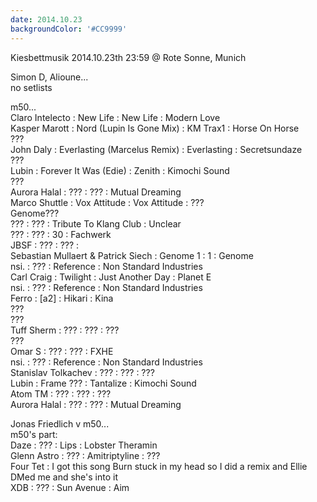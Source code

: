 ```yaml
---
date: 2014.10.23
backgroundColor: '#CC9999'
---
```


Kiesbettmusik 2014.10.23th 23:59 @ Rote Sonne, Munich  

Simon D, Alioune...  
no setlists  

m50...  
Claro Intelecto : New Life : New Life : Modern Love  
Kasper Marott : Nord (Lupin Is Gone Mix) : KM Trax1 : Horse On Horse  
???  
John Daly : Everlasting (Marcelus Remix) : Everlasting : Secretsundaze  
???  
Lubin : Forever It Was (Edie) : Zenith : Kimochi Sound  
???  
Aurora Halal : ??? : ??? : Mutual Dreaming  
Marco Shuttle : Vox Attitude : Vox Attitude : ???  
Genome???  
??? : ??? : Tribute To Klang Club : Unclear  
??? : ??? : 30 : Fachwerk  
JBSF : ??? : ??? :  
Sebastian Mullaert & Patrick Siech : Genome 1 : 1 : Genome  
nsi. : ??? : Reference : Non Standard Industries  
Carl Craig : Twilight : Just Another Day : Planet E  
nsi. : ??? : Reference : Non Standard Industries  
Ferro : \[a2\] : Hikari : Kina  
???  
???  
Tuff Sherm : ??? : ??? : ???  
???  
Omar S : ??? : ??? : FXHE  
nsi. : ??? : Reference : Non Standard Industries  
Stanislav Tolkachev : ??? : ??? : ???  
Lubin : Frame ??? : Tantalize : Kimochi Sound  
Atom TM : ??? : ??? : ???  
Aurora Halal : ??? : ??? : Mutual Dreaming  

Jonas Friedlich v m50...  
m50's part:  
Daze : ??? : Lips : Lobster Theramin  
Glenn Astro : ??? : Amitriptyline : ???  
Four Tet : I got this song Burn stuck in my head so I did a remix and Ellie DMed me and she's into it  
XDB : ??? : Sun Avenue : Aim